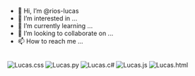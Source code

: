 - 👋 Hi, I’m @rios-lucas
- 👀 I’m interested in ...
- 🌱 I’m currently learning ...
- 💞️ I’m looking to collaborate on ...
- 📫 How to reach me ...

<div style=”display ; inline_block”><br>
  <img align=”center” alt=Lucas.css height=”30” width=”40“ src="https://cdn.jsdelivr.net/gh/devicons/devicon/icons/css3/css3-original.svg">
  <img align=”center” alt=Lucas.py height=”30” width=”40“ src="https://cdn.jsdelivr.net/gh/devicons/devicon/icons/python/python-original.svg">
  <img align=”center” alt=Lucas.c# height=”30” width=”40“ src="https://cdn.jsdelivr.net/gh/devicons/devicon/icons/csharp/csharp-original.svg">
  <img align=”center” alt=Lucas.js height=”30” width=”40“ src="https://cdn.jsdelivr.net/gh/devicons/devicon/icons/javascript/javascript-original.svg">
  <img align=”center” alt=Lucas.html height=”30” width=”40“ src="https://cdn.jsdelivr.net/gh/devicons/devicon/icons/html5/html5-original.svg">
</div>
